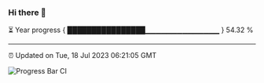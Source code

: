 ### Hi there 👋

⏳ Year progress { ████████████████▁▁▁▁▁▁▁▁▁▁▁▁▁▁ } 54.32 %

---

⏰ Updated on Tue, 18 Jul 2023 06:21:05 GMT

![Progress Bar CI](https://github.com/liununu/liununu/workflows/Progress%20Bar%20CI/badge.svg)
